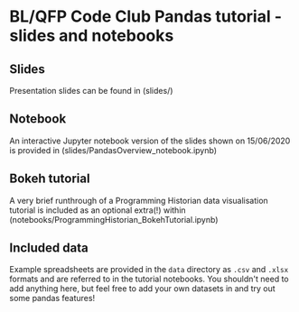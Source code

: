# BL/QFP Code Club Pandas tutorial - slides and notebooks

## Slides
Presentation slides can be found in (slides/)

## Notebook
An interactive Jupyter notebook version of the slides shown on 15/06/2020 is provided in (slides/PandasOverview_notebook.ipynb)

## Bokeh tutorial
A very brief runthrough of a Programming Historian data visualisation tutorial is included as an optional extra(!) within (notebooks/ProgrammingHistorian_BokehTutorial.ipynb)

## Included  data
Example spreadsheets are provided in the `data` directory as `.csv` and `.xlsx` formats and are referred to in the tutorial notebooks. You shouldn't need to add anything here, but feel free to add your own datasets in and try out some pandas features!


